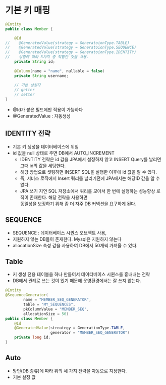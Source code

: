 # 기본 키 매핑

```java
@Entity
public class Member {

	@Id
//    @GeneratedValue(strategy = GeneratoionType.TABLE)
//    @GeneratedValue(strategy = GeneratoionType.SEQUENCE)
//    @GeneratedValue(strategy = GeneratoionType.IDENTITY)
//    상황에 따라 3가지 중 적합한 것을 사용.
	private String id;
	
	@Column(name = "name", nullable = false)
	private String username;
	
	// 기본 생성자
	// getter
	// setter
}
```

- @Id가 붙은 필드에만 적용이 가능하다
- @GeneratedValue : 자동생성 
## IDENTITY 전략
- 기본 키 생성을 데이터베이스에 위임
- id 값을 null 상태로 주면 DB에서 AUTO_INCREMENT
    + IDENTITY 전략은 id 값을 JPA에서 설정하지 않고 INSERT Query를 날리면 그때 id의 값을 세팅한다.
    + 해당 방법으로 셋팅하면 INSERT SQL을 실행한 이후에 id 값을 알 수 있다.
    + 즉, 서비스 로직에서 Insert 쿼리를 날리기전에 JPA에서는 해당ID 값을 알 수 없다.
    + JPA 쓰기 지연 SQL 저장소에서 쿼리를 모아서 한 번에 실행하는 성능향상 로직이 존재한다. 해당 전략을 사용하면  
      동일성을 보장하기 위해 좀 더 자주 DB 커넥션을 요구하게 된다.
    
## SEQUENCE
- SEQUENCE : 데이터베이스 시퀀스 오브젝트 사용, 
- 지원하지 않는 DB들이 존재한다. Mysql은 지원하지 않는다
- allocationSize 속성 값을 사용하여 DB에서 50개씩 가져올 수 있다.

## Table
- 키 생성 전용 테이블을 하나 만들어서 데이터베이스 시퀀스를 흉내내는 전략
- DB에서 관례로 쓰는 것이 있기 때문에 운영환경에서는 잘 쓰지 않는다.
```java
@Entity
@SequenceGenerator(
        name = "MEMBER_SEQ_GENERATOR",
        table = "MY_SEQUENCES",
        pkColumnValue = "MEMBER_SEQ",
        allocationSize = 50)
public class Member {
    @Id
    @GeneratedValue(streategy = GenerationType.TABLE,
                    generator = "MEMBER_SEQ_GENERATOR")
    private long id;
}
```

## Auto
- 방언(DB 종류)에 따라 위의 세 가지 전략을 자동으로 지정한다.
- 기본 설정 값